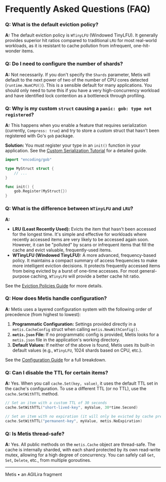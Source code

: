 # Frequently Asked Questions (FAQ)

### Q: What is the default eviction policy?

**A:** The default eviction policy is `WTinyLFU` (Windowed TinyLFU). It generally provides superior hit ratios compared to traditional `LRU` for most real-world workloads, as it is resistant to cache pollution from infrequent, one-hit-wonder items.

### Q: Do I need to configure the number of shards?

**A:** Not necessarily. If you don't specify the `Shards` parameter, Metis will default to the next power of two of the number of CPU cores detected (`runtime.NumCPU()`). This is a sensible default for many applications. You should only need to tune this if you have a very high-concurrency workload and have identified lock contention as a bottleneck through profiling.

### Q: Why is my custom `struct` causing a `panic: gob: type not registered`?

**A:** This happens when you enable a feature that requires serialization (currently, `Compress: true`) and try to store a custom struct that hasn't been registered with Go's `gob` package.

**Solution:** You must register your type in an `init()` function in your application. See the [Custom Serialization Tutorial](./TUTORIALS/04-custom-serialization.md) for a detailed guide.

```go
import "encoding/gob"

type MyStruct struct {
    // ...
}

func init() {
    gob.Register(MyStruct{})
}
```

### Q: What is the difference between `WTinyLFU` and `LRU`?

**A:**
*   **LRU (Least Recently Used):** Evicts the item that hasn't been accessed for the longest time. It's simple and effective for workloads where recently accessed items are very likely to be accessed again soon. However, it can be "polluted" by scans or infrequent items that fill the cache and evict valuable, frequently-used items.
*   **WTinyLFU (Windowed TinyLFU):** A more advanced, frequency-based policy. It maintains a compact summary of access frequencies to make more intelligent eviction decisions. It protects frequently accessed items from being evicted by a burst of one-time accesses. For most general-purpose caching, `WTinyLFU` will provide a better cache hit ratio.

See the [Eviction Policies Guide](./EVICTION_POLICIES.md) for more details.

### Q: How does Metis handle configuration?

**A:** Metis uses a layered configuration system with the following order of precedence (from highest to lowest):

1.  **Programmatic Configuration:** Settings provided directly in a `metis.CacheConfig` struct when calling `metis.NewWithConfig()`.
2.  **`metis.json` File:** If no programmatic config is provided, Metis looks for a `metis.json` file in the application's working directory.
3.  **Default Values:** If neither of the above is found, Metis uses its built-in default values (e.g., `WTinyLFU`, 1024 shards based on CPU, etc.).

See the [Configuration Guide](./CONFIGURATION.md) for a full breakdown.

### Q: Can I disable the TTL for certain items?

**A:** Yes. When you call `cache.Set(key, value)`, it uses the default TTL set in the cache's configuration. To use a different TTL (or no TTL), use the `cache.SetWithTTL` method.

```go
// Set an item with a custom TTL of 30 seconds
cache.SetWithTTL("short-lived-key", myValue, 30*time.Second)

// Set an item with no expiration (it will only be evicted by cache pressure)
cache.SetWithTTL("permanent-key", myValue, metis.NoExpiration)
```

### Q: Is Metis thread-safe?

**A:** Yes. All public methods on the `metis.Cache` object are thread-safe. The cache is internally sharded, with each shard protected by its own read-write mutex, allowing for a high degree of concurrency. You can safely call `Get`, `Set`, `Delete`, etc., from multiple goroutines.

---

Metis • an AGILira fragment
